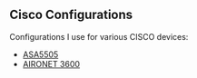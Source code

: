 Cisco Configurations
---

Configurations I use for various CISCO devices:

* [ASA5505](ASA5505)
* [AIRONET 3600](AIRONET3600)

